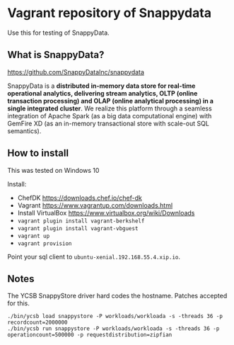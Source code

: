 # Vagrant repository of Snappydata

Use this for testing of SnappyData.

## What is SnappyData?

https://github.com/SnappyDataInc/snappydata

SnappyData is a **distributed in-memory data store for real-time operational analytics, delivering stream analytics, OLTP (online transaction processing) and OLAP (online analytical processing) in a single integrated cluster**. We realize this platform through a seamless integration of Apache Spark (as a big data computational engine) with GemFire XD (as an in-memory transactional store with scale-out SQL semantics).

## How to install

This was tested on Windows 10

Install:

* ChefDK https://downloads.chef.io/chef-dk
* Vagrant https://www.vagrantup.com/downloads.html
* Install VirtualBox https://www.virtualbox.org/wiki/Downloads
* `vagrant plugin install vagrant-berkshelf`
* `vagrant plugin install vagrant-vbguest`
* `vagrant up`
* `vagrant provision`

Point your sql client to `ubuntu-xenial.192.168.55.4.xip.io`.

## Notes

The YCSB SnappyStore driver hard codes the hostname. Patches accepted for this.

```
./bin/ycsb load snappystore -P workloads/workloada -s -threads 36 -p recordcount=2000000
./bin/ycsb run snappystore -P workloads/workloada -s -threads 36 -p operationcount=500000 -p requestdistribution=zipfian
```
